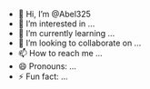 - 👋 Hi, I’m @Abel325
- 👀 I’m interested in ...
- 🌱 I’m currently learning ...
- 💞️ I’m looking to collaborate on ...
- 📫 How to reach me ...
- 😄 Pronouns: ...
- ⚡ Fun fact: ...

<!--![IMG-20240920-WA0007](https://github.com/user-attachments/assets/7c14a3e0-99f9-444c-9f74-61e417fef9a0)
-
Abel325/Abel325 is a ✨ special ✨ repository because its `README.md` (this file) appears on your GitHub profile.
You can click the Preview link to take a look at your changes.
--->
